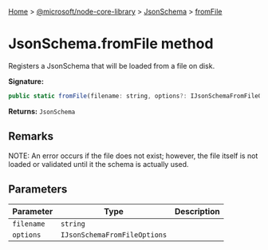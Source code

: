 [Home](./index) &gt; [@microsoft/node-core-library](node-core-library.md) &gt; [JsonSchema](node-core-library.jsonschema.md) &gt; [fromFile](node-core-library.jsonschema.fromfile.md)

# JsonSchema.fromFile method

Registers a JsonSchema that will be loaded from a file on disk.

**Signature:**
```javascript
public static fromFile(filename: string, options?: IJsonSchemaFromFileOptions): JsonSchema;
```
**Returns:** `JsonSchema`

## Remarks

NOTE: An error occurs if the file does not exist; however, the file itself is not loaded or validated until it the schema is actually used.

## Parameters

|  Parameter | Type | Description |
|  --- | --- | --- |
|  `filename` | `string` |  |
|  `options` | `IJsonSchemaFromFileOptions` |  |

